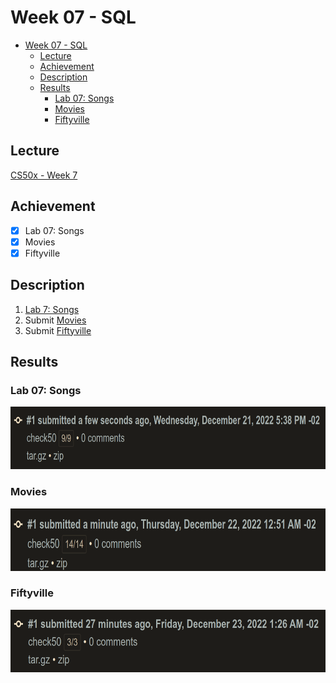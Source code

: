 # Week 07 - SQL
- [Week 07 - SQL](#week-07---sql)
  - [Lecture](#lecture)
  - [Achievement](#achievement)
  - [Description](#description)
  - [Results](#results)
    - [Lab 07: Songs](#lab-07-songs)
    - [Movies](#movies)
    - [Fiftyville](#fiftyville)

## Lecture
[CS50x - Week 7](https://cs50.harvard.edu/x/2022/weeks/7/)
## Achievement

- [x] Lab 07: Songs
- [x] Movies
- [x] Fiftyville

## Description

1. [Lab 7: Songs](https://cs50.harvard.edu/x/2022/labs/7/)
2. Submit [Movies](https://cs50.harvard.edu/x/2022/psets/7/movies/)
3. Submit [Fiftyville](https://cs50.harvard.edu/x/2022/psets/7/fiftyville/)



## Results

### Lab 07: Songs
<img src="../../images/songs_result.png" alt="lab songs" height="100"/>

### Movies
<img src="../../images/movies_result.png" alt="problem movies" height="100"/>

### Fiftyville
<img src="../../images/fiftyville_result.png" alt="problem fiftyville" height="100"/>
